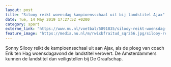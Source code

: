 ```yaml
---
layout: post
title: "Silooy reikt woensdag kampioensschaal uit bij landstitel Ajax"
date: Tue, 14 May 2019 17:27:52 +0200
category: sport
externe_link: "https://www.nu.nl/voetbal/5891835/silooy-reikt-woensdag-kampioensschaal-uit-bij-landstitel-ajax.html"
feature_image: "https://media.nu.nl/m/rwixbfraitud_sqr256.jpg/silooy-reikt-woensdag-kampioensschaal-uit-bij-landstitel-ajax.jpg"
---
```


Sonny Silooy reikt de kampioensschaal uit aan Ajax, als de ploeg van coach Erik ten Hag woensdagavond de landstitel verovert. De Amsterdammers kunnen de landstitel dan veiligstellen bij De Graafschap.
